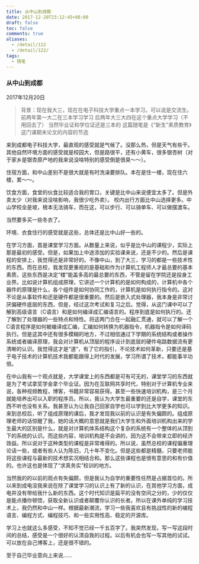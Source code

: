 ```yaml
---
title: 从中山到成都
date: 2017-12-20T23:12:45+08:00
draft: false
toc: false
comments: true
aliases:
  - /detail/122
  - /detail/122/
tags:
  - 随笔
---
```


### 从中山到成都

2017年12月20日

> 背景：现在我大三，现在在电子科技大学重点一本学习，可以说是交流生。
> 前两年第一大二在三本学习学习
> 后两年大三大四在这个重点大学学习（不用回去了）
> 当然毕业证和学位证还是三本的
> 这篇随笔是《“新生”素质教育》这门课期末论文的内容的节选

来到成都电子科技大学，最直观的感受就是气候了。没那么热，但是天气有些干。其他自然环境方面的感受就是校园大，但是路很平，还有小黄车，很多银杏树（对于家乡是银杏原产地的我来说没啥特别的感受倒是很臭～～）。

住宿方面，和中山差别不是很大就是有时洗澡要排队。本在是住一楼，现在住六楼，累～～。

饮食方面，食堂的伙食比较适合我的胃口，关键是比中山来说便宜太多了。但是外卖太少（对我来说没啥影响，我很少吃外卖）。
校内出行方面比中山选择更多。中山学校全是坡，根本无法骑车，而在这，可以步行、可以骑单车、可以做摆渡车。

当然要多买一些冬衣了。

环境、衣食住行的感受就是这些，总体还是比中山好一些的。

在学习方面，首是课堂学习方面。从数量上来说，似乎是比中山的课程少，实际上那是最初的感受。但是，如果加上中途添加的实验课来说，还是不少的。然后是课程的安排上，我觉得还是非常好的。不像中山，到了大三，学习的都是一些技术性的东西。而在总校，我发现更重视的是基础和作为计算机工程师人才最总要的基本素质，这些东西是决定“楼”能盖多高的最总要的东西，不管是留在学院还是投身工业界。比如说计算机组成原理，它讲述一个计算机的是如何构成的，计算机中各个器件的原理是什么，各个组件是如何协同工作的，计算机是如何执行指令的。这对不论是从事软件和还是硬件都是很重要的。然后是嵌入式处理器，我本身是非常讨厌偏硬件底层的东西，但是，经过这次考试和复习之后。觉得，从这门课中可以了解到高级语言（C语言）和是如何编译成汇编语言的。程序到底是如何执行的。还了解到了处理器的一些特点和特性。将这两门合在一起融汇贯通，就可以了解一个C语言程序是如何被编译成汇编，汇编如何转换为机器指令，机器指令是如何译码执行。但是这其中还有很多模糊的地方，不过相信通过下学期的系统结构或者操作系统或者编译原理，我会对计算机从顶层的程序设计到底层的硬件电路数据流有更清晰的认识。我觉得这才是“道”，有了它的指引，不论技术如何革新，只要还是基于电子技术的计算机技术我都能跟得上时代的发展，学习所谓了技术，都能事半功倍。

在中山我有一个观点就是，大学课堂上的东西都是可有可无的，课堂学习的东西就是为了考试拿奖学金拿个毕业证。因为在互联网共享时代，特别对于计算机专业来说，各种视频教程，博客，书籍非常容易获得。甚至一些快速培训机构，是三个月就能培养出可以入职的程序员。所以，我认为大学生最重要的还是自学，课堂的东西不听也没有关系。我甚至认为让我自己回家自学也可以学到比大学更多的知识。来到总校后，听了组成原理的课后，我才发现我以前的认识是有失偏颇的。组成原理老师的话惊醒了我，她的话大概的意思就是我们大学生和外面培训机构出来的学生最大的区别是什么，就是对计算机体系结构这个复杂的系统有一个整体的从顶到下的系统的认识。而这些内容，培训机构是不会讲的，因为这不会带来立即的经济效益。所以说对于这种类型的课程是非常难得的。所以说，虽然总校的课程偏重理论话一些，或者有些人认为陈旧，几十年不变化。但是这些都是精髓，只要老师能将这些课程与最新的技术想实况相结合和。那么这些课程也是很有意思的和有价值的。也许这也是体现了“求真务实”校训的地方。

当然我的的以前的观点有失偏颇，但是我认为自学的重要性任然是占据首位的。所以来到成电没我来说在除了课堂学习的认识上有了新的认识，在其他学习方面，成电并没有带给我什么新的东西。这个时代知识是扁平的没有空间之分的，少的仅仅是能点播你顿悟，获取全新认识或者颠覆你认识的长者。所以在课外单纯的学习技术上，我仍然和中山一样。根据最新潮流，学习一些我喜欢且有挑战性的新的编程语言、编程方式、编程技巧、和一些实用性高、稳定的开源库。

学习上也就这么多感受，不知不觉已经一千五百字了。我突然发现，写一写这段时间的总结，感受是一个很好的认清自我的过程。以后有机会也写一写其他的试试。可以放在自己博客上，还是很不错的。

至于自己毕业意向上来说......
